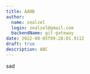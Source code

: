 ```yaml
---
title: AABB
author:
  name: zealzel
  login: zealzel@gmail.com
  backendName: git-gateway
date: 2022-08-05T09:28:01.911Z
draft: true
description: ABC
---
```

sad